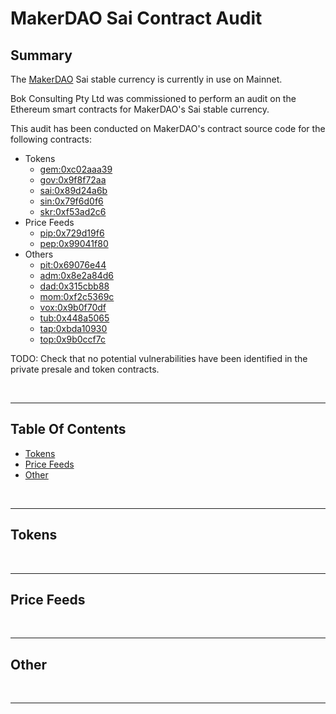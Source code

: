 # MakerDAO Sai Contract Audit

## Summary

The [MakerDAO](https://makerdao.com/) Sai stable currency is currently in use on Mainnet.

Bok Consulting Pty Ltd was commissioned to perform an audit on the Ethereum smart contracts for MakerDAO's Sai stable currency.

This audit has been conducted on MakerDAO's contract source code for the following contracts:

* Tokens
  * [gem:0xc02aaa39]
  * [gov:0x9f8f72aa]
  * [sai:0x89d24a6b]
  * [sin:0x79f6d0f6]
  * [skr:0xf53ad2c6]
* Price Feeds
  * [pip:0x729d19f6]
  * [pep:0x99041f80]
* Others
  * [pit:0x69076e44]
  * [adm:0x8e2a84d6]
  * [dad:0x315cbb88]
  * [mom:0xf2c5369c]
  * [vox:0x9b0f70df]
  * [tub:0x448a5065]
  * [tap:0xbda10930]
  * [top:0x9b0ccf7c]

TODO: Check that no potential vulnerabilities have been identified in the private presale and token contracts.

<br />

<hr />

## Table Of Contents

* [Tokens](#tokens)
* [Price Feeds](#price-feeds)
* [Other](#other)

<br />

<hr />

## Tokens

<br />

<hr />

## Price Feeds

<br />

<hr />

## Other

<br />

<hr />

[gem:0xc02aaa39]: https://etherscan.io/address/0xc02aaa39b223fe8d0a0e5c4f27ead9083c756cc2#code
[gov:0x9f8f72aa]: https://etherscan.io/address/0x9f8F72aA9304c8B593d555F12eF6589cC3A579A2#code
[pip:0x729d19f6]: https://etherscan.io/address/0x729D19f657BD0614b4985Cf1D82531c67569197B#code
[pep:0x99041f80]: https://etherscan.io/address/0x99041F808D598B782D5a3e498681C2452A31da08#code
[pit:0x69076e44]: https://etherscan.io/address/0x69076e44a9c70a67d5b79d95795aba299083c275#code
[adm:0x8e2a84d6]: https://etherscan.io/address/0x8e2a84d6ade1e7fffee039a35ef5f19f13057152#code
[sai:0x89d24a6b]: https://etherscan.io/address/0x89d24a6b4ccb1b6faa2625fe562bdd9a23260359#code
[sin:0x79f6d0f6]: https://etherscan.io/address/0x79f6d0f646706e1261acf0b93dcb864f357d4680#code
[skr:0xf53ad2c6]: https://etherscan.io/address/0xf53ad2c6851052a81b42133467480961b2321c09#code
[dad:0x315cbb88]: https://etherscan.io/address/0x315cbb88168396d12e1a255f9cb935408fe80710#code
[mom:0xf2c5369c]: https://etherscan.io/address/0xf2c5369cffb8ea6284452b0326e326dbfdcb867c#code
[vox:0x9b0f70df]: https://etherscan.io/address/0x9b0f70df76165442ca6092939132bbaea77f2d7a#code
[tub:0x448a5065]: https://etherscan.io/address/0x448a5065aebb8e423f0896e6c5d525c040f59af3#code
[tap:0xbda10930]: https://etherscan.io/address/0xbda109309f9fafa6dd6a9cb9f1df4085b27ee8ef#code
[top:0x9b0ccf7c]: https://etherscan.io/address/0x9b0ccf7c8994e19f39b2b4cf708e0a7df65fa8a3#code
